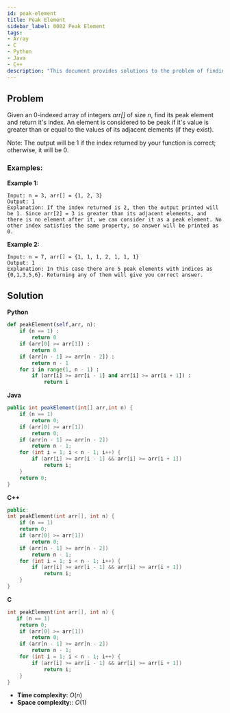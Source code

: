 ```yaml
---
id: peak-element
title: Peak Element
sidebar_label: 0002 Peak Element
tags:
- Array
- C
- Python
- Java
- C++
description: "This document provides solutions to the problem of finding peak element in an array."
---
```


## Problem

Given an 0-indexed array of integers *arr[]* of size *n*, find its peak element and return it's index. An element is considered to be peak if it's value is greater than or equal to the values of its adjacent elements (if they exist).

Note: The output will be 1 if the index returned by your function is correct; otherwise, it will be 0.

### Examples:
**Example 1:**
```
Input: n = 3, arr[] = {1, 2, 3} 
Output: 1
Explanation: If the index returned is 2, then the output printed will be 1. Since arr[2] = 3 is greater than its adjacent elements, and there is no element after it, we can consider it as a peak element. No other index satisfies the same property, so answer will be printed as 0.
```

**Example 2:**
```
Input: n = 7, arr[] = {1, 1, 1, 2, 1, 1, 1}
Output: 1
Explanation: In this case there are 5 peak elements with indices as {0,1,3,5,6}. Returning any of them will give you correct answer.
```

## Solution 
**Python**
```python
def peakElement(self,arr, n):
    if (n == 1) :
        return 0
    if (arr[0] >= arr[1]) :
        return 0
    if (arr[n - 1] >= arr[n - 2]) :
        return n - 1
    for i in range(1, n - 1) :
        if (arr[i] >= arr[i - 1] and arr[i] >= arr[i + 1]) :
            return i
```

**Java**
```java
public int peakElement(int[] arr,int n) {
    if (n == 1)
        return 0;
    if (arr[0] >= arr[1])
        return 0;
    if (arr[n - 1] >= arr[n - 2])
        return n - 1;
    for (int i = 1; i < n - 1; i++) {
        if (arr[i] >= arr[i - 1] && arr[i] >= arr[i + 1])
            return i;
    }
    return 0;
}
```

**C++**
```cpp
public:
int peakElement(int arr[], int n) {
    if (n == 1)
    return 0;
    if (arr[0] >= arr[1])
        return 0;
    if (arr[n - 1] >= arr[n - 2])
        return n - 1;
    for (int i = 1; i < n - 1; i++) {
        if (arr[i] >= arr[i - 1] && arr[i] >= arr[i + 1])
            return i;
    }
}
```

**C**
```c
int peakElement(int arr[], int n) {
   if (n == 1)
    return 0;
    if (arr[0] >= arr[1])
        return 0;
    if (arr[n - 1] >= arr[n - 2])
        return n - 1;
    for (int i = 1; i < n - 1; i++) {
        if (arr[i] >= arr[i - 1] && arr[i] >= arr[i + 1])
            return i;
    }
}
```

- **Time complexity:** $O(n)$
- **Space complexity:**: $O(1)$